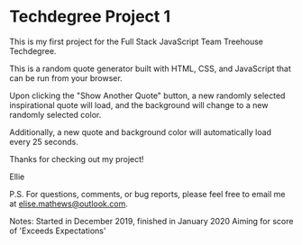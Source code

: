 # Techdegree Project 1

This is my first project for the Full Stack JavaScript Team Treehouse Techdegree.

This is a random quote generator built with HTML, CSS, and JavaScript that can be run from your browser. 

Upon clicking the "Show Another Quote" button, a new randomly selected inspirational quote will load, and the background will change to a new randomly selected color. 

Additionally, a new quote and background color will automatically load every 25 seconds.

Thanks for checking out my project!

Ellie

P.S. For questions, comments, or bug reports, please feel free to email me at elise.mathews@outlook.com.

Notes:
Started in December 2019, finished in January 2020
Aiming for score of 'Exceeds Expectations'
